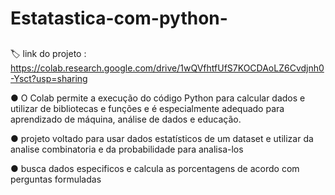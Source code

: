 # Estatastica-com-python-
##
🏷️ link do projeto : https://colab.research.google.com/drive/1wQVfhtfUfS7KOCDAoLZ6Cvdjnh0-Ysct?usp=sharing

● O Colab permite a execução do código Python para calcular dados e utilizar de bibliotecas e funções e é especialmente adequado para aprendizado de máquina, análise de dados e educação.

● projeto voltado para usar dados estatísticos de um dataset e utilizar da analise combinatoria e da probabilidade para analisa-los 

● busca dados especificos e calcula as porcentagens de acordo com perguntas formuladas 
